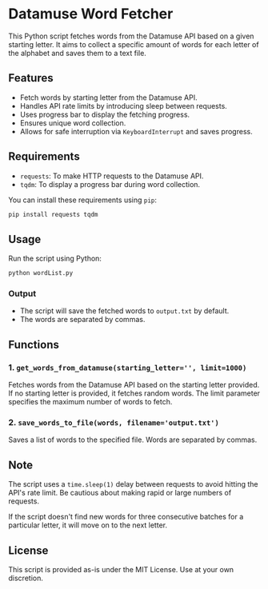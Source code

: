 
# Datamuse Word Fetcher
This Python script fetches words from the Datamuse API based on a given starting letter. It aims to collect a specific amount of words for each letter of the alphabet and saves them to a text file.

## Features

- Fetch words by starting letter from the Datamuse API.
- Handles API rate limits by introducing sleep between requests.
- Uses progress bar to display the fetching progress.
- Ensures unique word collection.
- Allows for safe interruption via `KeyboardInterrupt` and saves progress.

## Requirements

- `requests`: To make HTTP requests to the Datamuse API.
- `tqdm`: To display a progress bar during word collection.

You can install these requirements using `pip`:

```bash
pip install requests tqdm
```

## Usage

Run the script using Python:

```bash
python wordList.py
```

### Output

- The script will save the fetched words to `output.txt` by default.
- The words are separated by commas.

## Functions

### 1. `get_words_from_datamuse(starting_letter='', limit=1000)`

Fetches words from the Datamuse API based on the starting letter provided. If no starting letter is provided, it fetches random words. The limit parameter specifies the maximum number of words to fetch.

### 2. `save_words_to_file(words, filename='output.txt')`

Saves a list of words to the specified file. Words are separated by commas.

## Note

The script uses a `time.sleep(1)` delay between requests to avoid hitting the API's rate limit. Be cautious about making rapid or large numbers of requests.

If the script doesn't find new words for three consecutive batches for a particular letter, it will move on to the next letter.

## License

This script is provided as-is under the MIT License. Use at your own discretion.
